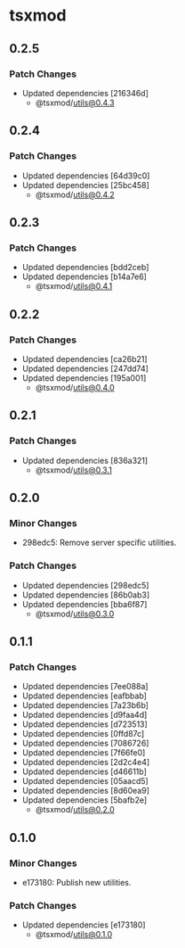 # tsxmod

## 0.2.5

### Patch Changes

- Updated dependencies [216346d]
  - @tsxmod/utils@0.4.3

## 0.2.4

### Patch Changes

- Updated dependencies [64d39c0]
- Updated dependencies [25bc458]
  - @tsxmod/utils@0.4.2

## 0.2.3

### Patch Changes

- Updated dependencies [bdd2ceb]
- Updated dependencies [b14a7e6]
  - @tsxmod/utils@0.4.1

## 0.2.2

### Patch Changes

- Updated dependencies [ca26b21]
- Updated dependencies [247dd74]
- Updated dependencies [195a001]
  - @tsxmod/utils@0.4.0

## 0.2.1

### Patch Changes

- Updated dependencies [836a321]
  - @tsxmod/utils@0.3.1

## 0.2.0

### Minor Changes

- 298edc5: Remove server specific utilities.

### Patch Changes

- Updated dependencies [298edc5]
- Updated dependencies [86b0ab3]
- Updated dependencies [bba6f87]
  - @tsxmod/utils@0.3.0

## 0.1.1

### Patch Changes

- Updated dependencies [7ee088a]
- Updated dependencies [eafbbab]
- Updated dependencies [7a23b6b]
- Updated dependencies [d9faa4d]
- Updated dependencies [d723513]
- Updated dependencies [0ffd87c]
- Updated dependencies [7086726]
- Updated dependencies [7f66fe0]
- Updated dependencies [2d2c4e4]
- Updated dependencies [d46611b]
- Updated dependencies [05aacd5]
- Updated dependencies [8d60ea9]
- Updated dependencies [5bafb2e]
  - @tsxmod/utils@0.2.0

## 0.1.0

### Minor Changes

- e173180: Publish new utilities.

### Patch Changes

- Updated dependencies [e173180]
  - @tsxmod/utils@0.1.0
